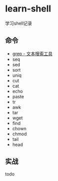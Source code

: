 # learn-shell

学习shell记录

## 命令

- [grep - 文本搜索工具](docs/grep.md)
- seq
- sed
- sort
- uniq
- cut
- cat
- echo
- paste
- tr
- awk
- tar
- wget
- find
- chown
- chmod
- tail
- head

## 实战

todo